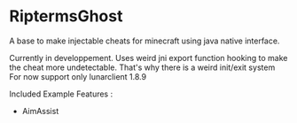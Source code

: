 # RiptermsGhost
A base to make injectable cheats for minecraft using java native interface.

Currently in developpement.
Uses weird jni export function hooking to make the cheat more undetectable. That's why there is a weird init/exit system
For now support only lunarclient 1.8.9

Included Example Features :
- AimAssist

